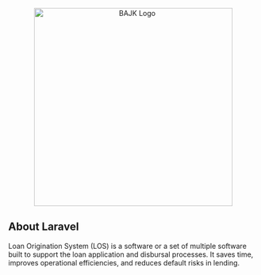 <p align="center">
    <a href="https://bankajk.com" target="_blank"><img src="[https://cmis.bankajk.com/storage/logo.png]" width="400" alt="BAJK Logo">
    </a>
</p>

## About Laravel

Loan Origination System (LOS) is a software or a set of multiple software built to support the loan application and disbursal processes. It saves time, improves operational efficiencies, and reduces default risks in lending.

